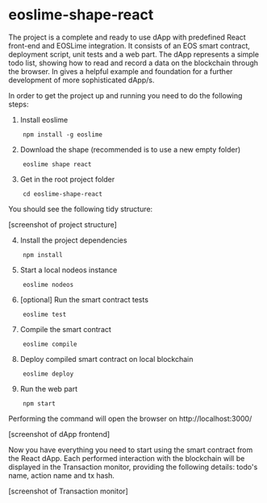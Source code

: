 # eoslime-shape-react

The project is a complete and ready to use dApp with predefined React front-end and EOSLime integration. It consists of an EOS smart contract, deployment script, unit tests and a web part. The dApp represents a simple todo list, showing how to read and record a data on the blockchain through the browser. In gives a helpful example and foundation for a further development of more sophisticated dApp/s.

In order to get the project up and running you need to do the following steps:

1. Install eoslime
```
    npm install -g eoslime
```

2. Download the shape (recommended is to use a new empty folder)
```
    eoslime shape react
```

3. Get in the root project folder
```
    cd eoslime-shape-react
```

You should see the following tidy structure:

[screenshot of project structure]

4. Install the project dependencies
```
    npm install
```

5. Start a local nodeos instance
```
    eoslime nodeos
```    

6. [optional] Run the smart contract tests
```
    eoslime test
```

7. Compile the smart contract
```
    eoslime compile
```

8. Deploy compiled smart contract on local blockchain
```    
    eoslime deploy
```

9. Run the web part
```
    npm start
```
Performing the command will open the browser on http://localhost:3000/

[screenshot of dApp frontend]

Now you have everything you need to start using the smart contract from the React dApp. Each performed interaction with the blockchain will be displayed in the Transaction monitor, providing the following details: todo's name, action name and tx hash.

[screenshot of Transaction monitor]